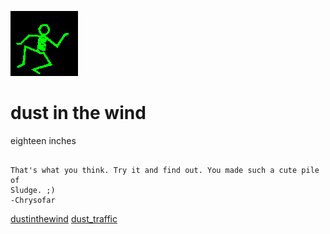 ![dancer](assets/dancer.gif)

# dust in the wind

 eighteen inches
>
>   

```

That's what you think. Try it and find out. You made such a cute pile of
Sludge. ;)
-Chrysofar

```

  [dustinthewind](dustinthewind.md)  [dust_traffic](dust_traffic.md) 

 